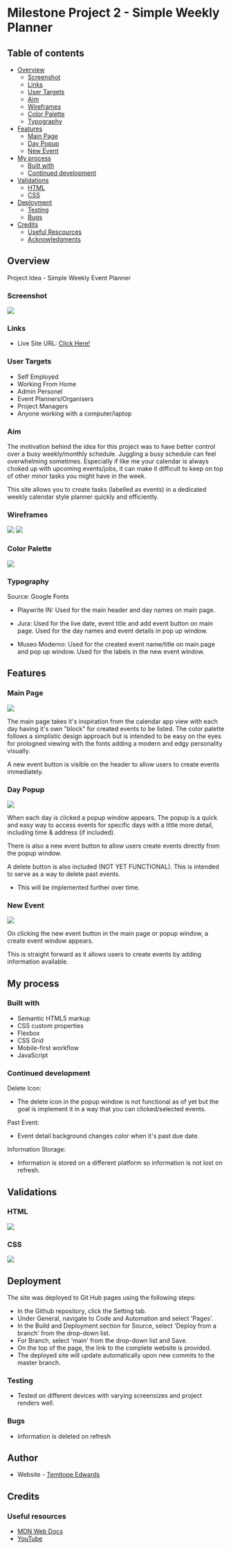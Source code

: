 # Milestone Project 2 - Simple Weekly Planner

## Table of contents

- [Overview](#overview)
  - [Screenshot](#screenshot)
  - [Links](#links)
  - [User Targets](#user-targets)
  - [Aim](#aim)
  - [Wireframes](#wireframes)
  - [Color Palette](#color-palette)
  - [Typography](#typography)
- [Features](#features)
  - [Main Page](#main-page)
  - [Day Popup](#day-popup)
  - [New Event](#new-event)
- [My process](#my-process)
  - [Built with](#built-with)
  - [Continued development](#continued-development)
- [Validations](#validations)
  - [HTML](#html)
  - [CSS](#css)
- [Deployment](#deployment)
  - [Testing](#testing)
  - [Bugs](#bugs)
- [Credits](#credits)
  - [Useful Rescources](#useful-resources)
  - [Acknowledgments](#acknowledgments)


## Overview
Project Idea - Simple Weekly Event Planner 

### Screenshot
![](./assets/images/Screenshot.png)


### Links
- Live Site URL: [Click Here!](https://t3mmy4p.github.io/milestone-project-2/)


### User Targets
- Self Employed
- Working From Home
- Admin Personel
- Event Planners/Organisers
- Project Managers
- Anyone working with a computer/laptop


### Aim
The motivation behind the idea for this project was to have better control over a busy weekly/monthly schedule. Juggling a busy schedule can feel overwhelming sometimes. Especially if like me your calendar is always choked up with upcoming events/jobs, it can make it difficult to keep on top of other minor tasks you might have in the week. 

This site allows you to create tasks (labelled as events) in a dedicated weekly calendar style planner quickly and efficiently.


### Wireframes
![](./assets/images/Main%20Page.png)
![](./assets/images/Days%20Pop%20Up.png)


### Color Palette
![](./assets/images/MP-%202%20Color%20Palette.png)


### Typography
Source: Google Fonts

- Playwrite IN: 
  Used for the main header and day names on main page.

- Jura: 
  Used for the live date, event title and add event button on main page.
  Used for the day names and event details in pop up window.

- Museo Moderno: 
  Used for the created event name/title on main page and pop up window.
  Used for the labels in the new event window.

## Features
### Main Page
![](./assets/images/Main%20Page%20Screenshot.png)

The main page takes it's inspiration from the calendar app view with each day having it's own "block" for created events to be listed. The color palette follows a simplistic design approach but is intended to be easy on the eyes for prologned viewing with the fonts adding a modern and edgy personality visually. 

A new event button is visible on the header to allow users to create events immediately.

### Day Popup
![](./assets/images/Popup%20Screenshot.png)

When each day is clicked a popup window appears. The popup is a quick and easy way to access events for specific days with a little more detail, including time & address (if included).

There is also a new event button to allow users create events directly from the popup window.

A delete button is also included (NOT YET FUNCTIONAL). This is intended to serve as a way to delete past events.
 - This will be implemented further over time.


### New Event
![](./assets/images/Add%20Event%20Screenshot.png)

On clicking the new event button in the main page or popup window, a create event window appears.

This is straight forward as it allows users to create events by adding information available.


## My process
### Built with
- Semantic HTML5 markup
- CSS custom properties
- Flexbox
- CSS Grid
- Mobile-first workflow
- JavaScript 


### Continued development
Delete Icon:  
 - The delete icon in the popup window is not functional as of yet but the goal is implement it in a way that you can clicked/selected events.

Past Event:
 - Event detail background changes color when it's past due date.

Information Storage:
 - Information is stored on a different platform so information is not lost on refresh.


## Validations
### HTML
![](./assets/images/HTML%20Validation.png)


### CSS
![](./assets/images/CSS%20Validation.png)


## Deployment
The site was deployed to Git Hub pages using the following steps:

  - In the Github repository, click the Setting tab.
  - Under General, navigate to Code and Automation and select 'Pages'.
  - In the Build and Deployment section for Source, select 'Deploy from a branch' from the drop-down list.
  - For Branch, select 'main' from the drop-down list and Save.
  - On the top of the page, the link to the complete website is provided.
  - The deployed site will update automatically upon new commits to the master branch.


### Testing
 - Tested on different devices with varying screensizes and project renders well.


### Bugs
- Information is deleted on refresh


## Author
- Website - [Temitope Edwards](https://t3mmy4p.github.io/milestone-project-2/)


## Credits
### Useful resources
- [MDN Web Docs](https://developer.mozilla.org/en-US/)
- [YouTube](https://www.youtube.com/)


